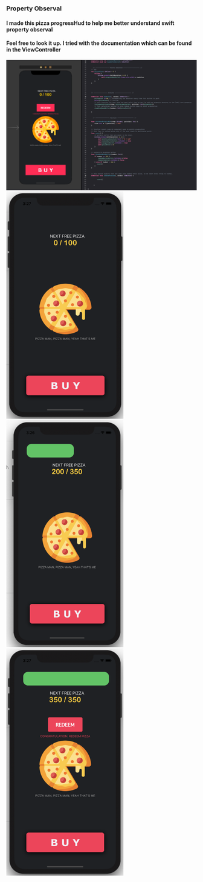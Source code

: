 ### Property Observal 

#### I made this pizza  progressHud to help me better understand swift property observal
#### Feel free to look it up. I tried with the documentation which can be found in the ViewController

<img   src="ui/4.jpeg" align=”center” >

<img   src="ui/1.jpeg" width="310" height="600" >

<img   src="ui/2.jpeg" width="310" height="600" >

<img   src="ui/3.jpeg" width="310" height="600" >

